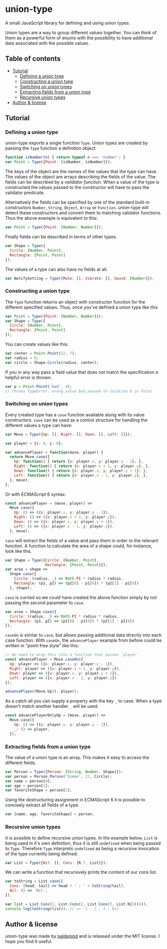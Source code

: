 # union-type

A small JavaScript library for defining and using union types.

Union types are a way to group different values together. You can think of them
as a powerful form of enums with the possibility to have additional data
associated with the possible values.

## Table of contents

* [Tutorial](#tutorial)
  * [Defining a union type](#defining-a-union-type)
  * [Constructing a union type](#constructing-a-union-type)
  * [Switching on union types](#switching-on-union-types)
  * [Extracting fields from a union type](#extracting-fields-from-a-union-type)
  * [Recursive union types](recursive-union-types)
* [Author & license](author--license)

## Tutorial

### Defining a union type

union-type exports a single function `Type`. Union types are created by
passing the `Type` function a definition object.

```javascript
function isNumber(n) { return typeof n === 'number'; }
var Point = Type({Point: [isNumber, isNumber]});
```

The keys of the object are the names of the values that the type can have. The
values of the object are arrays describing the fields of the value. The fields
can be described by a _validator function_. When a value of the type is
constructed the values passed to the constructor will have to pass the
validator predicate.

Alternatively the fields can be specified by one of the standard built-in
constructors `Number`, `String`, `Object`, `Array` or `Function`. union-type
will detect these constructors and convert them to matching validator functions.
Thus the above example is equivalent to this:

```javascript
var Point = Type({Point: [Number, Number]});
```

Finally fields can be described in terms of other types.

```javascript
var Shape = Type({
  Circle: [Number, Point],
  Rectangle: [Point, Point]
});
```

The values of a type can also have no fields at all.

```javascript
var NotifySetting = Type({Mute: [], Vibrate: [], Sound: [Number]});
```

### Constructing a union type

The `Type` function returns an object with constructor function for the
different specified values. Thus, once you've defined a union type like this

```javascript
var Point = Type({Point: [Number, Number]});
var Shape = Type({
  Circle: [Number, Point],
  Rectangle: [Point, Point]
});
```

You can create values like this:

```javascript
var center = Point.Point(12, 7);
var radius = 8;
var circle = Shape.Circle(radius, center);
```

If you in any way pass a field value that does not match the specification a
helpful error is thrown.

```javascript
var p = Point.Point('bad', 4);
// throws TypeError: wrong value bad passed to location 0 in Point
```

### Switching on union types

Every created type has a `case` function available along with its value
constructors. `case` can be used as a control structure for handling the
different values a type can have:

```javascript
var Move = Type({Up: [], Right: [], Down: [], Left: []});

var player = {x: 0, y: 0};

var advancePlayer = function(move, player) {
  return Move.case({
    Up: function() { return {x: player.x, y: player.y - 1}; },
    Right: function() { return {x: player.x + 1, y: player.y}; },
    Down: function() { return {x: player.x, y: player.y + 1}; },
    Left: function() { return {x: player.x - 1, y: player.y}; },
  }, move);
};
```

Or with ECMAScript 6 syntax.

```javascript
const advancePlayer = (move, player) =>
  Move.case({
    Up: () => ({x: player.x, y: player.y - 1}),
    Right: () => ({x: player.x + 1, y: player.y}),
    Down: () => ({x: player.x, y: player.y + 1}),
    Left: () => ({x: player.x - 1, y: player.y}),
  }, move);
```

`case` will extract the fields of a value and pass them in order to the
relevant function. A function to calculate the area of a shape could, for
instance, look like this.

```javascript
var Shape = Type({Circle: [Number, Point],
                  Rectangle: [Point, Point]});
var area = shape =>
  Shape.case({
    Circle: (radius, _) => Math.PI * radius * radius,
    Rectangle: (p1, p2) => (p2[0] - p1[0]) * (p2[1] - p1[0])
  }, shape);
```

`case` is curried so we could have created the above function simply by
not passing the second parameter to `case`.

```javascript
var area = Shape.case({
  Circle: (radius, _) => Math.PI * radius * radius,
  Rectangle: (p1, p2) => (p2[0] - p1[0]) * (p2[1] - p1[0])
});
```

`caseOn` is similar to `case`, but allows passing additional data directly
into each case function. With `caseOn`, the `advancePlayer` example from
before could be written in "point-free style" like this:

```javascript
// No need to wrap this into a function that passes `player`
const advancePlayer = Move.caseOn({
  Up: player => ({x: player.x, y: player.y - 1}),
  Right: player => ({x: player.x + 1, y: player.y}),
  Down: player => ({x: player.x, y: player.y + 1}),
  Left: player => ({x: player.x - 1, y: player.y})
});

advancePlayer(Move.Up(), player);
```

As a catch all you can supply a property with the key `_` to case. When a type
doesn't match another handler `_` will be used.

```javascript
const advancePlayerOnlyUp = (move, player) =>
  Move.case({
    Up: () => ({x: player.x, y: player.y - 1}),
    _: () => player,
  });
```

### Extracting fields from a union type

The value of a union type is an array. This makes it easy to access the
different fields.

```javascript
var Person = Type({Person: [String, Number, Shape]});
var person = Person.Person('Simon', 21, Circle);
var name = person[0];
var age = person[1];
var favoriteShape = person[2];
```

Using the destructuring assignment in ECMAScript 6 it is possible to
concisely extract all fields of a type.

```javascript
var [name, age, favoriteShape] = person;
```

### Recursive union types

It is possible to define recursive union types. In the example below, `List` is
being used in it's own definition, thus it is still `undefined` when being
passed to `Type`. Therefore `Type` interprets `undefined` as being a recursive
invocation of the type currently being defined.

```javascript
var List = Type({Nil: [], Cons: [R.T, List]});
```

We can write a function that recursively prints the content of our cons list.

```javascript
var toString = List.case({
  Cons: (head, tail) => head + ' : ' + toString(tail),
  Nil: () => 'Nil',
});

var list = List.Cons(1, List.Cons(2, List.Cons(3, List.Nil())));
console.log(toString(list)); // => '1 : 2 : 3 : Nil'
```

## Author & license

union-type was made by [paldepind](https://twitter.com/paldepind) and is
released under the MIT license. I hope you find it useful.

